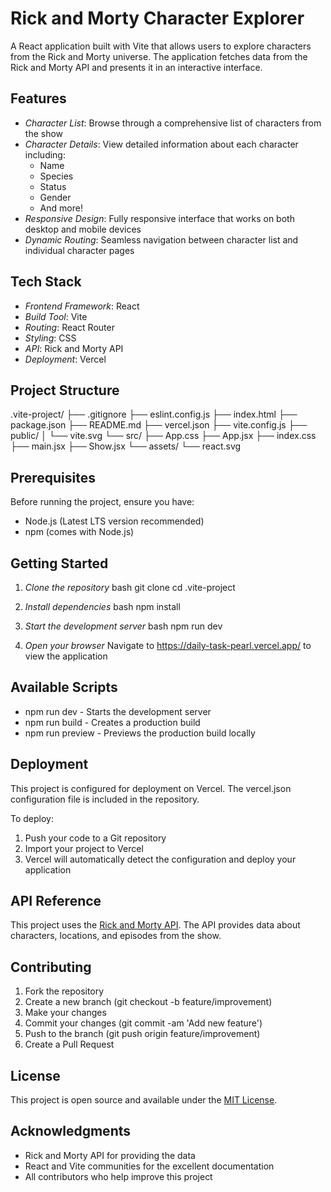 # Rick and Morty Character Explorer

A React application built with Vite that allows users to explore characters from the Rick and Morty universe. The application fetches data from the Rick and Morty API and presents it in an interactive interface.

## Features

- *Character List*: Browse through a comprehensive list of characters from the show
- *Character Details*: View detailed information about each character including:
  - Name
  - Species
  - Status
  - Gender
  - And more!
- *Responsive Design*: Fully responsive interface that works on both desktop and mobile devices
- *Dynamic Routing*: Seamless navigation between character list and individual character pages

## Tech Stack

- *Frontend Framework*: React
- *Build Tool*: Vite
- *Routing*: React Router
- *Styling*: CSS
- *API*: Rick and Morty API
- *Deployment*: Vercel

## Project Structure


.vite-project/
├── .gitignore
├── eslint.config.js
├── index.html
├── package.json
├── README.md
├── vercel.json
├── vite.config.js
├── public/
│   └── vite.svg
└── src/
    ├── App.css
    ├── App.jsx
    ├── index.css
    ├── main.jsx
    ├── Show.jsx
    └── assets/
        └── react.svg


## Prerequisites

Before running the project, ensure you have:

- Node.js (Latest LTS version recommended)
- npm (comes with Node.js)

## Getting Started

1. *Clone the repository*
   bash
   git clone [<repository-url>](https://github.com/prateek959/Daily-Task)
   cd .vite-project
   

2. *Install dependencies*
   bash
   npm install
   

3. *Start the development server*
   bash
   npm run dev
   

4. *Open your browser*
   Navigate to https://daily-task-pearl.vercel.app/ to view the application

## Available Scripts

- npm run dev - Starts the development server
- npm run build - Creates a production build
- npm run preview - Previews the production build locally

## Deployment

This project is configured for deployment on Vercel. The vercel.json configuration file is included in the repository.

To deploy:

1. Push your code to a Git repository
2. Import your project to Vercel
3. Vercel will automatically detect the configuration and deploy your application

## API Reference

This project uses the [Rick and Morty API](https://rickandmortyapi.com/). The API provides data about characters, locations, and episodes from the show.

## Contributing

1. Fork the repository
2. Create a new branch (git checkout -b feature/improvement)
3. Make your changes
4. Commit your changes (git commit -am 'Add new feature')
5. Push to the branch (git push origin feature/improvement)
6. Create a Pull Request

## License

This project is open source and available under the [MIT License](LICENSE).

## Acknowledgments

- Rick and Morty API for providing the data
- React and Vite communities for the excellent documentation
- All contributors who help improve this project